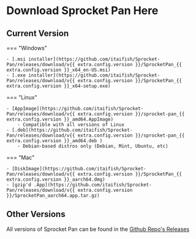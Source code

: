 # Download Sprocket Pan Here

## Current Version

=== "Windows"

    - [.msi installer](https://github.com/itaifish/Sprocket-Pan/releases/download/v{{ extra.config.version }}/SprocketPan_{{ extra.config.version }}_x64_en-US.msi)
    - [.exe installer](https://github.com/itaifish/Sprocket-Pan/releases/download/v{{ extra.config.version }}/SprocketPan_{{ extra.config.version }}_x64-setup.exe)

=== "Linux"

    - [AppImage](https://github.com/itaifish/Sprocket-Pan/releases/download/v{{ extra.config.version }}/sprocket-pan_{{ extra.config.version }}_amd64.AppImage)
        - Compatible with all versions of Linux
    - [.deb](https://github.com/itaifish/Sprocket-Pan/releases/download/v{{ extra.config.version }}/sprocket-pan_{{ extra.config.version }}_amd64.deb )
        - Debian-based distros only (Debian, Mint, Ubuntu, etc)

=== "Mac"

    - [DiskImage](https://github.com/itaifish/Sprocket-Pan/releases/download/v{{ extra.config.version }}/SprocketPan_{{ extra.config.version }}_aarch64.dmg)
    - [gzip'd .App](https://github.com/itaifish/Sprocket-Pan/releases/download/v{{ extra.config.version }}/SprocketPan_aarch64.app.tar.gz)

## Other Versions

All versions of Sprocket Pan can be found in the [Github Repo's Releases](https://github.com/itaifish/Sprocket-Pan/releases)
